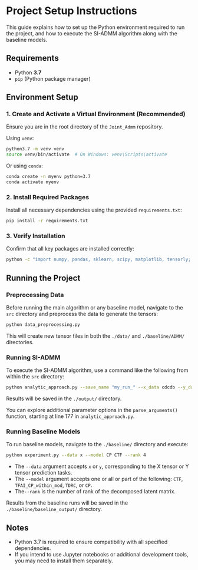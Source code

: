 # Project Setup Instructions

This guide explains how to set up the Python environment required to run the project, and how to execute the SI-ADMM algorithm along with the baseline models.

## Requirements

- Python **3.7**
- `pip` (Python package manager)

## Environment Setup

### 1. Create and Activate a Virtual Environment (Recommended)

Ensure you are in the root directory of the `Joint_Admm` repository.

Using `venv`:

```bash
python3.7 -m venv venv
source venv/bin/activate  # On Windows: venv\Scripts\activate
```

Or using `conda`:

```bash
conda create -n myenv python=3.7
conda activate myenv
```

### 2. Install Required Packages

Install all necessary dependencies using the provided `requirements.txt`:

```bash
pip install -r requirements.txt
```

### 3. Verify Installation

Confirm that all key packages are installed correctly:

```bash
python -c "import numpy, pandas, sklearn, scipy, matplotlib, tensorly; print('Environment ready!')"
```

## Running the Project

### Preprocessing Data

Before running the main algorithm or any baseline model, navigate to the `src` directory and preprocess the data to generate the tensors:

```bash
python data_preprocessing.py
```

This will create new tensor files in both the `./data/` and `./baseline/ADMM/` directories.

### Running SI-ADMM

To execute the SI-ADMM algorithm, use a command like the following from within the `src` directory:

```bash
python analytic_approach.py --save_name "my_run_" --x_data cdcdb --y_data tdc --rank 60 --rnd_seeds 123 --tolerance 2 --x_weight 0.57642897 --y_weight 0.04189498 --si_weight 0.08469067 0.09330971 0.02414446 0.17953121
```

Results will be saved in the `./output/` directory.

You can explore additional parameter options in the `parse_arguments()` function, starting at line 177 in `analytic_approach.py`.

### Running Baseline Models

To run baseline models, navigate to the `./baseline/` directory and execute:

```bash
python experiment.py --data x --model CP CTF --rank 4
```

- The `--data` argument accepts `x` or `y`, corresponding to the X tensor or Y tensor prediction tasks.
- The `--model` argument accepts one or all or part of the following: `CTF`, `TFAI_CP_within_mod`, `TDRC`, or `CP`.
- The`--rank` is the number of rank of the decomposed latent matrix.

Results from the baseline runs will be saved in the `./baseline/baseline_output/` directory.

## Notes

- Python 3.7 is required to ensure compatibility with all specified dependencies.
- If you intend to use Jupyter notebooks or additional development tools, you may need to install them separately.
